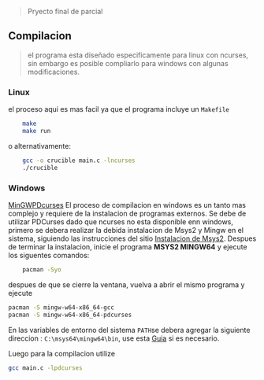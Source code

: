 > Pryecto final de parcial

## Compilacion
> el programa esta diseñado especificamente para linux con ncurses, sin embargo es posible compliarlo para windows con algunas modificaciones.

### Linux
el proceso aqui es mas facil ya que el programa incluye un `Makefile`
```bash
	make
	make run
```
o alternativamente: 
```bash
	gcc -o crucible main.c -lncurses
	./crucible
```
### Windows
[MinGW](https://www.msys2.org/)[PDcurses](https://pdcurses.org/)
El proceso de compilacion en windows es un tanto mas complejo y requiere de la instalacion de programas externos. Se debe de utilizar PDCurses dado que ncurses no esta disponible enn windows, primero se debera realizar la debida instalacion de Msys2 y Mingw en el sistema, siguiendo las instrucciones del sitio [Instalacion de Msys2](https://www-msys2-org.translate.goog/?_x_tr_sl=en&_x_tr_tl=es). Despues de terminar la instalacion, inicie el programa **MSYS2 MINGW64** y ejecute los siguentes comandos:
```bash
	pacman -Syo
```
despues de que se cierre la ventana, vuelva a abrir el mismo programa y ejecute 
```bash
pacman -S mingw-w64-x86_64-gcc
pacman -S mingw-w64-x86_64-pdcurses
```
En las variables de entorno del sistema `PATH`se debera agregar la siguiente direccion : `C:\msys64\mingw64\bin`, use esta [Guia](https://www.softzone.es/windows/como-se-hace/cambiar-path-variables-entorno/) si es necesario.

Luego para la compilacion utilize 
```bash
gcc main.c -lpdcurses
```
